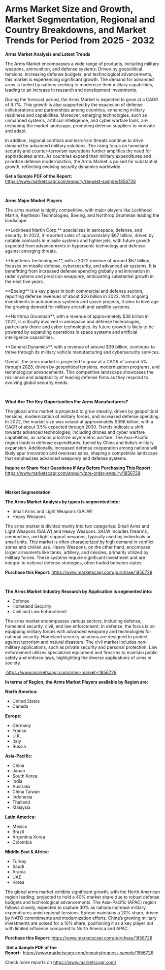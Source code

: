 <p><h1>Arms Market Size and Growth, Market Segmentation, Regional and Country Breakdowns, and Market Trends for Period from 2025 -  2032</h1></p><p><strong>Arms Market Analysis and Latest Trends</strong></p>
<p><p>The Arms Market encompasses a wide range of products, including military weapons, ammunition, and defense systems. Driven by geopolitical tensions, increasing defense budgets, and technological advancements, this market is experiencing significant growth. The demand for advanced arms is fueled by nations seeking to modernize their military capabilities, leading to an increase in research and development investments.</p><p>During the forecast period, the Arms Market is expected to grow at a CAGR of 9.7%. This growth is also supported by the expansion of defense collaborations and partnerships among countries, enhancing military readiness and capabilities. Moreover, emerging technologies, such as unmanned systems, artificial intelligence, and cyber warfare tools, are reshaping the market landscape, prompting defense suppliers to innovate and adapt.</p><p>In addition, regional conflicts and terrorism threats continue to drive demand for advanced military solutions. The rising focus on homeland security and counter-terrorism operations further amplifies the need for sophisticated arms. As countries expand their military expenditures and prioritize defense modernization, the Arms Market is poised for substantial growth, reflecting evolving security dynamics worldwide.</p></p>
<p><strong>Get a Sample PDF of the Report:&nbsp;</strong> <a href="https://www.marketscagr.com/enquiry/request-sample/1856728?utm_campaign=2337&utm_medium=2&utm_source=Github&utm_content=ia&utm_term=19022025&utm_id=arms">https://www.marketscagr.com/enquiry/request-sample/1856728</a></p>
<p>&nbsp;</p>
<p><strong>Arms Major Market Players</strong></p>
<p><p>The arms market is highly competitive, with major players like Lockheed Martin, Raytheon Technologies, Boeing, and Northrop Grumman leading the landscape. </p><p>**Lockheed Martin Corp.** specializes in aerospace, defense, and security. In 2022, it reported sales of approximately $67 billion, driven by notable contracts in missile systems and fighter jets, with future growth expected from advancements in hypersonic technology and defense against emerging threats.</p><p>**Raytheon Technologies**, with a 2022 revenue of around $67 billion, focuses on missile defense, cybersecurity, and advanced air systems. It is benefitting from increased defense spending globally and innovation in radar systems and precision weaponry, anticipating substantial growth in the next five years.</p><p>**Boeing** is a key player in both commercial and defense sectors, reporting defense revenues of about $26 billion in 2022. With ongoing investments in autonomous systems and space projects, it aims to leverage the growing demand for military aircraft and satellite systems.</p><p>**Northrop Grumman**, with a revenue of approximately $38 billion in 2022, is critically involved in aerospace and defense technologies, particularly drone and cyber technologies. Its future growth is likely to be powered by expanding operations in space systems and artificial intelligence capabilities.</p><p>**General Dynamics**, with a revenue of around $39 billion, continues to thrive through its military vehicle manufacturing and cybersecurity services. </p><p>Overall, the arms market is projected to grow at a CAGR of around 5% through 2028, driven by geopolitical tensions, modernization programs, and technological advancements. This competitive landscape showcases the resilience and adaptability of leading defense firms as they respond to evolving global security needs.</p></p>
<p>&nbsp;</p>
<p><strong>What Are The Key Opportunities For Arms Manufacturers?</strong></p>
<p><p>The global arms market is projected to grow steadily, driven by geopolitical tensions, modernization of military forces, and increased defense spending. In 2022, the market size was valued at approximately $398 billion, with a CAGR of about 3.5% expected through 2030. Trends indicate a shift towards advanced technologies, including drones and cyber warfare capabilities, as nations prioritize asymmetric warfare. The Asia-Pacific region leads in defense expenditures, fueled by China and India’s military expansion. Additionally, increased defense cooperation among nations will likely spur innovation and overseas sales, shaping a competitive landscape that emphasizes advanced weaponry and defense systems.</p></p>
<p><strong>Inquire or Share Your Questions If Any Before Purchasing This Report:</strong> <a href="https://www.marketscagr.com/enquiry/pre-order-enquiry/1856728?utm_campaign=2337&utm_medium=2&utm_source=Github&utm_content=ia&utm_term=19022025&utm_id=arms">https://www.marketscagr.com/enquiry/pre-order-enquiry/1856728</a></p>
<p>&nbsp;</p>
<p><strong>Market Segmentation</strong></p>
<p><strong>The Arms Market Analysis by types is segmented into:</strong></p>
<p><ul><li>Small Arms and Light Weapons (SALW)</li><li>Heavy Weapons</li></ul></p>
<p><p>The arms market is divided mainly into two categories: Small Arms and Light Weapons (SALW) and Heavy Weapons. SALW includes firearms, ammunition, and light support weapons, typically used by individuals or small units. This market is often characterized by high demand in conflict zones and civilian use. Heavy Weapons, on the other hand, encompass larger armaments like tanks, artillery, and missiles, primarily utilized by military forces. These systems require significant investment and are integral to national defense strategies, often traded between states.</p></p>
<p><strong>Purchase this Report:&nbsp;</strong><a href="https://www.marketscagr.com/purchase/1856728?utm_campaign=2337&utm_medium=2&utm_source=Github&utm_content=ia&utm_term=19022025&utm_id=arms">https://www.marketscagr.com/purchase/1856728</a></p>
<p>&nbsp;</p>
<p><strong>The Arms Market Industry Research by Application is segmented into:</strong></p>
<p><ul><li>Defense</li><li>Homeland Security</li><li>Civil and Law Enforcement</li></ul></p>
<p><p>The arms market encompasses various sectors, including defense, homeland security, civil, and law enforcement. In defense, the focus is on equipping military forces with advanced weaponry and technologies for national security. Homeland security solutions are designed to protect against terrorism and natural disasters. The civil market includes non-military applications, such as private security and personal protection. Law enforcement utilizes specialized equipment and firearms to maintain public safety and enforce laws, highlighting the diverse applications of arms in society.</p></p>
<p><a href="https://www.marketscagr.com/arms-market-r1856728?utm_campaign=2337&utm_medium=2&utm_source=Github&utm_content=ia&utm_term=19022025&utm_id=arms">&nbsp;https://www.marketscagr.com/arms-market-r1856728</a></p>
<p><strong>In terms of Region, the Arms Market Players available by Region are:</strong></p>
<p>
    <p> <strong> North America: </strong>
        <ul>
            <li>United States</li>
            <li>Canada</li>
        </ul>
        </p> 
    <p> <strong> Europe: </strong>
        <ul>
            <li>Germany</li>
            <li>France</li>
            <li>U.K.</li>
            <li>Italy</li>
            <li>Russia</li>
        </ul>
        </p> 
    <p> <strong> Asia-Pacific: </strong>
        <ul>
            <li>China</li>
            <li>Japan</li>
            <li>South Korea</li>
            <li>India</li>
            <li>Australia</li>
            <li>China Taiwan</li>
            <li>Indonesia</li>
            <li>Thailand</li>
            <li>Malaysia</li>
        </ul>
        </p> 
    <p> <strong> Latin America: </strong>
        <ul>
            <li>Mexico</li>
            <li>Brazil</li>
            <li>Argentina Korea</li>
            <li>Colombia</li>
        </ul>
        </p> 
    <p> <strong> Middle East & Africa: </strong>
        <ul>
            <li>Turkey</li>
            <li>Saudi</li>
            <li>Arabia</li>
            <li>UAE</li>
            <li>Korea</li>
        </ul>
    </p>
    </p>
<p><p>The global arms market exhibits significant growth, with the North American region leading, projected to hold a 40% market share due to robust defense budgets and technological advancements. The Asia-Pacific (APAC) region follows closely, expected to capture 30% as nations increase military expenditures amid regional tensions. Europe maintains a 20% share, driven by NATO commitments and modernization efforts. China’s growing military investments are poised for a 10% share, positioning it as a key player but with limited influence compared to North America and APAC.</p></p>
<p><strong>Purchase this Report: </strong><a href="https://www.marketscagr.com/purchase/1856728?utm_campaign=2337&utm_medium=2&utm_source=Github&utm_content=ia&utm_term=19022025&utm_id=arms">https://www.marketscagr.com/purchase/1856728</a></p>
<p>&nbsp;<strong>Get a Sample PDF of the Report:&nbsp;&nbsp;</strong><a href="https://www.marketscagr.com/enquiry/request-sample/1856728?utm_campaign=2337&utm_medium=2&utm_source=Github&utm_content=ia&utm_term=19022025&utm_id=arms">https://www.marketscagr.com/enquiry/request-sample/1856728</a></p>
<p><strong></strong></p>
<p>Check more reports on <a href="https://www.marketscagr.com/?utm_campaign=2337&utm_medium=2&utm_source=Github&utm_content=ia&utm_term=19022025&utm_id=arms">https://www.marketscagr.com/</a></p>